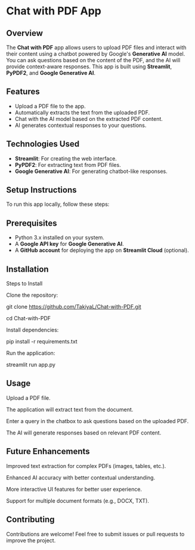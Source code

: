 # Chat with PDF App

## Overview

The **Chat with PDF** app allows users to upload PDF files and interact with their content using a chatbot powered by Google's **Generative AI** model. You can ask questions based on the content of the PDF, and the AI will provide context-aware responses. This app is built using **Streamlit**, **PyPDF2**, and **Google Generative AI**.

## Features

- Upload a PDF file to the app.
- Automatically extracts the text from the uploaded PDF.
- Chat with the AI model based on the extracted PDF content.
- AI generates contextual responses to your questions.

## Technologies Used

- **Streamlit**: For creating the web interface.
- **PyPDF2**: For extracting text from PDF files.
- **Google Generative AI**: For generating chatbot-like responses.

## Setup Instructions

To run this app locally, follow these steps:

## Prerequisites

- Python 3.x installed on your system.
- A **Google API key** for **Google Generative AI**.
- A **GitHub account** for deploying the app on **Streamlit Cloud** (optional).

##  Installation
Steps to Install

Clone the repository:

git clone https://github.com/TakiyaL/Chat-with-PDF.git

cd Chat-with-PDF

Install dependencies:

pip install -r requirements.txt

Run the application:

streamlit run app.py

## Usage

Upload a PDF file.

The application will extract text from the document.

Enter a query in the chatbox to ask questions based on the uploaded PDF.

The AI will generate responses based on relevant PDF content.

## Future Enhancements

 Improved text extraction for complex PDFs (images, tables, etc.).

 Enhanced AI accuracy with better contextual understanding.

 More interactive UI features for better user experience.

 Support for multiple document formats (e.g., DOCX, TXT).

## Contributing

Contributions are welcome! Feel free to submit issues or pull requests to improve the project.
